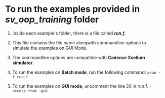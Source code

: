 # To run the examples provided in ***sv_oop_training*** folder
1. Inside each example's folder, there is a file called ***run.f***.
2. This file contains the file name alongwith commandline options to simulate the examples on GUI Mode.
3. The commandline options are compatible with **Cadence Xcelium simulator**.
4. To run the examples on **Batch mode**, run the following command:
    ``xrun -f run.f`` 

5. To run the examples on **GUI mode**, uncomment the line 30 in run.f.
    ``-access +rwc -gui`` 
